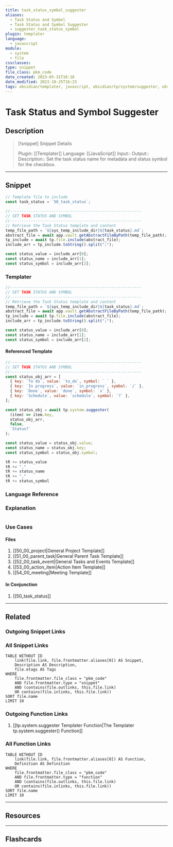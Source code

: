 ```yaml
---
title: task_status_symbol_suggester
aliases:
  - Task Status and Symbol
  - Task Status and Symbol Suggester
  - suggester_task_status_symbol
plugin: templater
language:
  - javascript
module:
  - system
  - file
cssclasses:
type: snippet
file_class: pkm_code
date_created: 2023-05-31T16:16
date_modified: 2023-10-25T16:23
tags: obsidian/templater, javascript, obsidian/tp/system/suggester, obsidian/tp/file/include
---
```

# Task Status and Symbol Suggester

## Description

> [!snippet] Snippet Details
>
> Plugin: [[Templater]]
> Language: [[JavaScript]]
> Input::
> Output::
> Description:: Set the task status name for metadata and status symbol for the checkbox.

---

## Snippet

<!-- Add the full code including explanatory comments  -->

```javascript
// Template file to include
const task_status = `50_task_status`;

//---------------------------------------------------------
// SET TASK STATUS AND SYMBOL
//---------------------------------------------------------
// Retrieve the Task Status template and content
temp_file_path = `${sys_temp_include_dir}${task_status}.md`;
abstract_file = await app.vault.getAbstractFileByPath(temp_file_path);
tp_include = await tp.file.include(abstract_file);
include_arr = tp_include.toString().split(";");

const status_value = include_arr[0];
const status_name = include_arr[1];
const status_symbol = include_arr[2];
```

### Templater

<!-- Add the full code as it should appear in the template  -->
<!-- Exclude explanatory comments  -->

```javascript
//---------------------------------------------------------
// SET TASK STATUS AND SYMBOL
//---------------------------------------------------------
// Retrieve the Task Status template and content
temp_file_path = `${sys_temp_include_dir}${task_status}.md`;
abstract_file = await app.vault.getAbstractFileByPath(temp_file_path);
tp_include = await tp.file.include(abstract_file);
include_arr = tp_include.toString().split(";");

const status_value = include_arr[0];
const status_name = include_arr[1];
const status_symbol = include_arr[2];
```

#### Referenced Template

```javascript
//---------------------------------------------------------
// SET TASK STATUS AND SYMBOL
//---------------------------------------------------------
const status_obj_arr = [
  { key: `To do`, value: `to_do`, symbol: ` ` },
  { key: `In progress`, value: `in_progress`, symbol: `/` },
  { key: `Done`, value: `done`, symbol: `x` },
  { key: `Schedule`, value: `schedule`, symbol: `?` },
];

const status_obj = await tp.system.suggester(
  (item) => item.key,
  status_obj_arr,
  false,
  `Status?`
);

const status_value = status_obj.value;
const status_name = status_obj.key;
const status_symbol = status_obj.symbol;

tR += status_value
tR += ","
tR += status_name
tR += ","
tR += status_symbol
```

### Language Reference

<!-- Recreate the code with links to files  -->

### Explanation

```javascript

```

### Use Cases

#### Files

<!-- Files containing the snippet  -->

1. [[50_00_project|General Project Template]]
2. [[51_00_parent_task|General Parent Task Template]]
3. [[52_00_task_event|General Tasks and Events Template]]
4. [[53_00_action_item|Action Item Template]]
5. [[54_00_meeting|Meeting Template]]

#### In Conjunction

<!-- Snippets used together with this snippet  -->

1. [[50_task_status]]

---

## Related

### Outgoing Snippet Links

<!-- Link related snippet here -->

### All Snippet Links

<!-- Query limit 10  -->

```dataview
TABLE WITHOUT ID
	link(file.link, file.frontmatter.aliases[0]) AS Snippet,
	Description AS Description,
	file.etags AS Tags
WHERE
	file.frontmatter.file_class = "pkm_code"
	AND file.frontmatter.type = "snippet"
	AND (contains(file.outlinks, this.file.link)
	OR contains(file.inlinks, this.file.link))
SORT file.name
LIMIT 10
```

### Outgoing Function Links

<!-- Link related functions here -->

1. [[tp.system.suggester Templater Function|The Templater tp.system.suggester() Function]]

### All Function Links

<!-- Query limit 10  -->

```dataview
TABLE WITHOUT ID
	link(file.link, file.frontmatter.aliases[0]) AS Function,
	Definition AS Definition
WHERE
	file.frontmatter.file_class = "pkm_code"
	AND file.frontmatter.type = "function"
	AND (contains(file.outlinks, this.file.link)
	OR contains(file.inlinks, this.file.link))
SORT file.name
LIMIT 10
```

---

## Resources

---

## Flashcards
